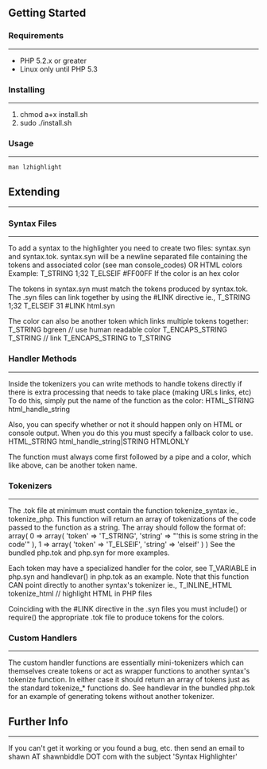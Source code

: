 ## Getting Started
###  Requirements
  -----------------------------------------------------------------------------
  -  PHP 5.2.x or greater
  -  Linux only until PHP 5.3

###  Installing
  -----------------------------------------------------------------------------
  1. chmod a+x install.sh
  2. sudo ./install.sh

###  Usage
  -----------------------------------------------------------------------------
    man lzhighlight

## Extending
-------------------------------------------------------------------------------

###  Syntax Files
-----------------------------------------------------------------------------
To add a syntax to the highlighter you need to create two files: syntax.syn
and syntax.tok. syntax.syn will be a newline separated file containing the
tokens and associated color (see man console_codes) OR HTML colors
Example:
	T_STRING 1;32
	T_ELSEIF #FF00FF
If the color is an hex color

The tokens in syntax.syn must match the tokens produced by syntax.tok. The
.syn files can link together by using the #LINK directive ie.,
	T_STRING 1;32
	T_ELSEIF 31
	#LINK html.syn

The color can also be another token which links multiple tokens together:
	T_STRING        bgreen   // use human readable color
	T_ENCAPS_STRING T_STRING // link T_ENCAPS_STRING to T_STRING

### Handler Methods
---------------------------------------------------------------------------
Inside the tokenizers you can write methods to handle tokens directly if
there is extra processing that needs to take place (making URLs links, etc)
To do this, simply put the name of the function as the color:
	HTML_STRING      html_handle_string

Also, you can specify whether or not it should happen only on HTML or
console output. When you do this you must specify a fallback color to use.
	HTML_STRING      html_handle_string|STRING    HTMLONLY

The function must always come first followed by a pipe and a color, which
like above, can be another token name.

### Tokenizers
-----------------------------------------------------------------------------
The <syntax>.tok file at minimum must contain the function tokenize_syntax
ie., tokenize_php. This function will return an array of tokenizations of
the code passed to the function as a string. The array should follow the
format of:
	array(
		0 => array(
			'token' => 'T_STRING',
			'string' => "'this is some string in the code'"
		),
		1 => array(
			'token' => 'T_ELSEIF',
			'string' => 'elseif'
		)
	)
See the bundled php.tok and php.syn for more examples.

Each token may have a specialized handler for the color, see T_VARIABLE in
php.syn and handlevar() in php.tok as an example. Note that this function
CAN point directly to another syntax's tokenizer ie.,
	T_INLINE_HTML  tokenize_html // highlight HTML in PHP files

Coinciding with the #LINK directive in the .syn files you must include() or
require() the appropriate .tok file to produce tokens for the colors.

### Custom Handlers
----------------------------------------------------------------------------
The custom handler functions are essentially mini-tokenizers which can
themselves create tokens or act as wrapper functions to another syntax's
tokenize function. In either case it should return an array of tokens just
as the standard tokenize_* functions do. See handlevar in the bundled
php.tok for an example of generating tokens without another tokenizer.


## Further Info
-------------------------------------------------------------------------------
If you can't get it working or you found a bug, etc. then send an email to
shawn AT shawnbiddle DOT com with the subject 'Syntax Highlighter'
